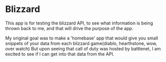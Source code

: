 # Blizzard
This app is for testing the blizzard API, to see what information is being thrown back to me, and that will drive the purpose of the app.

My original goal was to make a 'homebase' app that would give you small snippets of your data from each blizzard game(diablo, hearthstone, wow, over watch) But upon seeing that call of duty was hosted by battlenet, I am excited to see if I can get into that data from the API.